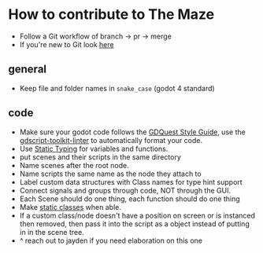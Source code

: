 # How to contribute to The Maze
- Follow a Git workflow of branch -> pr -> merge
- If you're new to Git look [here](https://docs.github.com/en/get-started/quickstart/contributing-to-projects)
## general
- Keep file and folder names in `snake_case` (godot 4 standard)

## code
- Make sure your godot code follows the [GDQuest Style Guide](https://gdquest.gitbook.io/gdquests-guidelines/godot-gdscript-guidelines), use the [gdscript-toolkit-linter](https://github.com/Scony/godot-gdscript-toolkit) to automatically format your code.
- Use [Static Typing](https://docs.godotengine.org/en/latest/tutorials/scripting/gdscript/static_typing.html) for variables and functions.
- put scenes and their scripts in the same directory
- Name scenes after the root node.
- Name scripts the same name as the node they attach to
- Label custom data structures with Class names for type hint support
- Connect signals and groups through code, NOT through the GUI.
- Each Scene should do one thing, each function should do one thing
- Make [static classes](https://godottutorials.com/courses/introduction-to-gdscript/godot-tutorials-gdscript-20/) when able.
- If a custom class/node doesn't have a position on screen or is instanced then removed, then pass it into the script as a object instead of putting in in the scene tree.
- ^ reach out to jayden if you need elaboration on this one
